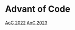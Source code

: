 # Advant of Code

[AoC 2022](https://adventofcode.com/2022)
[AoC 2023](https://adventofcode.com/2023)
